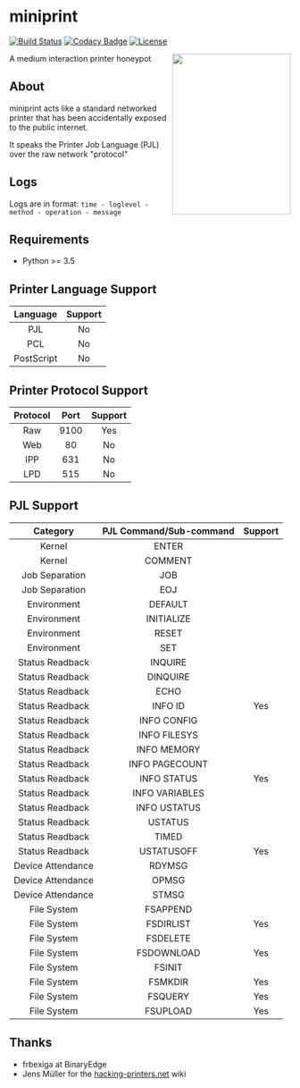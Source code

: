 # miniprint

[![Build Status](https://travis-ci.com/sa7mon/miniprint.svg?token=KqpCvMUSb1yeyAUKGDAx&branch=master)](https://travis-ci.com/sa7mon/miniprint)
[![Codacy Badge](https://api.codacy.com/project/badge/Grade/6d424ff40c7d494e88b9bfe11c117e1f)](https://www.codacy.com?utm_source=github.com&amp;utm_medium=referral&amp;utm_content=sa7mon/miniprint&amp;utm_campaign=Badge_Grade)
[![License](https://img.shields.io/github/license/sa7mon/miniprint.svg)](https://github.com/sa7mon/miniprint/blob/master/LICENSE.md)

<img align="right" width="212" height="288" src="https://user-images.githubusercontent.com/3712226/54886937-78f7b180-4e5b-11e9-8ccc-18716f2b5a3b.png">

A medium interaction printer honeypot

## About 

miniprint acts like a standard networked printer that has been accidentally exposed to the public internet. 

It speaks the Printer Job Language (PJL) over the raw network "protocol"

## Logs
Logs are in format: `time - loglevel - method - operation - message`

## Requirements
  * Python >= 3.5

## Printer Language Support
| **Language** | **Support** |
|:------------:|:-----------:|
|      PJL     |      No     |
|      PCL     |      No     |
|  PostScript  |      No     |

## Printer Protocol Support
| Protocol | Port | Support |
|:--------:|:----:|:-------:|
|    Raw   | 9100 |   Yes   |
|    Web   |  80  |    No   |
|    IPP   |  631 |    No   |
|    LPD   |  515 |    No   |

## PJL Support

|      Category     | PJL Command/Sub-command | Support |
|:-----------------:|:-----------------------:|:-------:|
| Kernel            |          ENTER          |         |
| Kernel            |         COMMENT         |         |
| Job Separation    |           JOB           |         |
| Job Separation    |           EOJ           |         |
| Environment       |         DEFAULT         |         |
| Environment       |        INITIALIZE       |         |
| Environment       |          RESET          |         |
| Environment       |           SET           |         |
| Status Readback   |         INQUIRE         |         |
| Status Readback   |         DINQUIRE        |         |
| Status Readback   |           ECHO          |         |
| Status Readback   |         INFO ID         |   Yes   |
| Status Readback   |       INFO CONFIG       |         |
| Status Readback   |       INFO FILESYS      |         |
| Status Readback   |       INFO MEMORY       |         |
| Status Readback   |      INFO PAGECOUNT     |         |
| Status Readback   |       INFO STATUS       |   Yes   |
| Status Readback   |      INFO VARIABLES     |         |
| Status Readback   |       INFO USTATUS      |         |
| Status Readback   |         USTATUS         |         |
| Status Readback   |          TIMED          |         |
| Status Readback   |        USTATUSOFF       |   Yes   |
| Device Attendance |          RDYMSG         |         |
| Device Attendance |          OPMSG          |         |
| Device Attendance |          STMSG          |         |
| File System       |         FSAPPEND        |         |
| File System       |        FSDIRLIST        |   Yes   |
| File System       |         FSDELETE        |         |
| File System       |        FSDOWNLOAD       |   Yes   |
| File System       |          FSINIT         |         |
| File System       |         FSMKDIR         |   Yes   |
| File System       |         FSQUERY         |   Yes   |
| File System       |         FSUPLOAD        |   Yes   |

## Thanks
  * frbexiga at BinaryEdge
  * Jens Müller for the [hacking-printers.net](https://hacking-printers.net/wiki/) wiki
